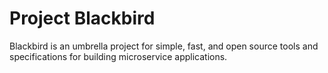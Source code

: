 # Project Blackbird

Blackbird is an umbrella project for simple, fast, and open source tools and specifications for building microservice applications. 
